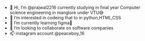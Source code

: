 - 👋 Hi, I’m @prajwal2216 currently studying in final year 
     Computer science engineering in manglore under VTU😅
- 👀 I’m interested in codeing that to in python,HTML,CSS
- 🌱 I’m currently learning figma🥰
- 💞️ I’m looking to collaborate on software companies 
- 📫 instagram account @peaceboy_16

<!---
prajwal2216/prajwal2216 is a ✨ special ✨ repository because its `README.md` (this file) appears on your GitHub profile.
You can click the Preview link to take a look at your changes.
--->
